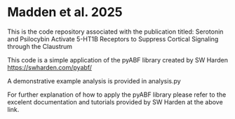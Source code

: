 # Madden et al. 2025

This is the code repository associated with the publication titled: Serotonin and Psilocybin Activate 5-HT1B Receptors to Suppress Cortical Signaling through the Claustrum

This code is a simple application of the pyABF library created by SW Harden https://swharden.com/pyabf/

A demonstrative example analysis is provided in analysis.py

For further explanation of how to apply the pyABF library please refer to the excelent documentation and tutorials provided by SW Harden at the above link.